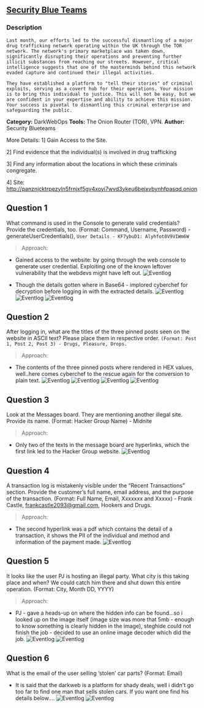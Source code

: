 ## [Security Blue Teams](https://elearning.securityblue.team/home/courses/free-courses/introduction-to-network-analysis#content#course-capstone#course-capstone#activity-network-analysis-challenge)

### Description

`Last month, our efforts led to the successful dismantling of a major drug trafficking network operating within the UK through the TOR network. The network's primary marketplace was taken down, significantly disrupting their operations and preventing further illicit substances from reaching our streets. However, critical intelligence suggests that one of the masterminds behind this network evaded capture and continued their illegal activities.`

`They have established a platform to "tell their stories" of criminal exploits, serving as a covert hub for their operations. Your mission is to bring this individual to justice. This will not be easy, but we are confident in your expertise and ability to achieve this mission. Your success is pivotal to dismantling this criminal enterprise and safeguarding the public.`

**Category:** DarkWebOps 
**Tools:** The Onion Router (TOR), VPN.
**Author:** Security Blueteams  

More Details: 
1] Gain Access to the Site.

2] Find evidence that the individual(s) is involved in drug trafficking

3] Find any information about the locations in which these criminals congregate.

4] Site: http://panznjcktrpezyln5frnjxf5gv4xoyi7wvd3ykeu6bejxvbynhfpasqd.onion

## Question 1
What command is used in the Console to generate valid credentials? Provide the credentials, too. (Format: Command, Username, Password) - generateUserCredentials(), `User Details - KF7ybuD1: Alyhfot0V9VIWm6W`

> Approach:
 - Gained access to the website: by going through the web console to generate user credential. Exploiting one of the known leftover vulnerability that the webdevs might have left out.
 ![Eventlog](lab_Snapshots/DW1.png) 
 
 - Though the details gotten where in Base64 - implored cyberchef for decryption before logging in with the extracted details.
  ![Eventlog](lab_Snapshots/DW2.png) 
  ![Eventlog](lab_Snapshots/DW3.png) 
  ![Eventlog](lab_Snapshots/DW4.png) 

 
## Question 2
After logging in, what are the titles of the three pinned posts seen on the website in ASCII text? Please place them in respective order. `(Format: Post 1, Post 2, Post 3) - Drugs, Pleasure, Drops.`

> Approach:

- The contents of the three pinned posts where rendered in HEX values, well..here comes cyberchef to the rescue again for the conversion to plain text.
 ![Eventlog](lab_Snapshots/DW5_2.png) 
 ![Eventlog](lab_Snapshots/DW5.png) 
 ![Eventlog](lab_Snapshots/DW6.png) 
 ![Eventlog](lab_Snapshots/DW7.png) 

 
## Question 3
Look at the Messages board. They are mentioning another illegal site. Provide its name. (Format: Hacker Group Name) - Midnite

> Approach:
- Only two of the texts in the message board are hyperlinks, which the first link led to the Hacker Group website.
![Eventlog](lab_Snapshots/DW9.png) 


## Question 4
A transaction log is mistakenly visible under the “Recent Transactions” section. Provide the customer’s full name, email address, and the purpose of the transaction. (Format: Full Name, Email, Xxxxxxx and Xxxxx) - Frank Castle, frankcastle2093@gmail.com,  Hookers and Drugs.


> Approach:
- The second hyperlink was a pdf which contains the detail of a transaction, it shows the PII of the individual and method and information of the payment made.
![Eventlog](lab_Snapshots/DW11.png) 


## Question 5
It looks like the user PJ is hosting an illegal party. What city is this taking place and when? We could catch him there and shut down this entire operation. (Format: City, Month DD, YYYY)

> Approach:
- PJ - gave a heads-up on where the hidden info can be found...so i looked up on the image itself (image size was more that 5mb - enough to know something is clearly hidden in the image), steghide could not finish the job - decided to use an online image decoder which did the job.
![Eventlog](lab_Snapshots/DW12.png) 
![Eventlog](lab_Snapshots/DW13.png) 



## Question 6
What is the email of the user selling ‘stolen’ car parts? (Format: Email)
- It is said that the darkweb is a platform for shady deals, well i didn't go too far to find one man that sells stolen cars. If you want one find his details below....
![Eventlog](lab_Snapshots/DW8_2.png) 
![Eventlog](lab_Snapshots/DW8.png) 
